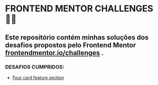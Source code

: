# FRONTEND MENTOR CHALLENGES :woman_technologist:

## Este repositório contém minhas soluções dos desafios propostos pelo Frontend Mentor [frontendmentor.io/challenges](https://www.frontendmentor.io/challenges) .

### DESAFIOS CUMPRIDOS: 

* [Four card feature section ](https://github.com/millenevprado/frontend-mentor-challenges/tree/main/four-card-feature-section-master)

